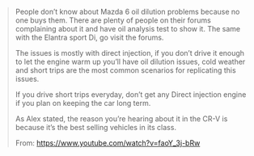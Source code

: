 > People don’t know about Mazda 6 oil dilution problems because no one buys them. There are plenty of people on their forums complaining about it and have oil analysis test to show it. The same with the Elantra sport Di, go visit the forums. 
> 
> The issues is mostly with direct injection, if you don’t drive it enough to let the engine warm up you’ll have oil dilution issues, cold weather and short trips are the most common scenarios for replicating this issues. 
> 
> If you drive short trips everyday, don’t get any Direct injection engine if you plan on keeping the car long term. 
> 
> As Alex stated, the reason you’re hearing about it in the CR-V is because it’s the best selling vehicles in its class.
>
> From: https://www.youtube.com/watch?v=faoY_3j-bRw
